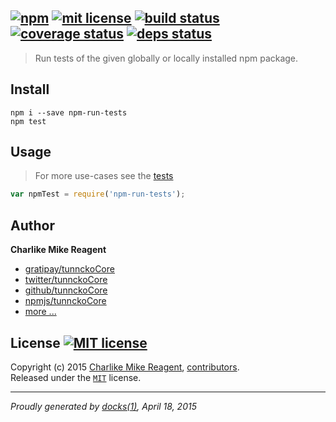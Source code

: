 ## [![npm][npmjs-img]][npmjs-url] [![mit license][license-img]][license-url] [![build status][travis-img]][travis-url] [![coverage status][coveralls-img]][coveralls-url] [![deps status][daviddm-img]][daviddm-url]

> Run tests of the given globally or locally installed npm package.

## Install
```
npm i --save npm-run-tests
npm test
```


## Usage
> For more use-cases see the [tests](./test.js)

```js
var npmTest = require('npm-run-tests');
```


## Author
**Charlike Mike Reagent**
+ [gratipay/tunnckoCore][author-gratipay]
+ [twitter/tunnckoCore][author-twitter]
+ [github/tunnckoCore][author-github]
+ [npmjs/tunnckoCore][author-npmjs]
+ [more ...][contrib-more]


## License [![MIT license][license-img]][license-url]
Copyright (c) 2015 [Charlike Mike Reagent][contrib-more], [contributors][contrib-graf].  
Released under the [`MIT`][license-url] license.


[npmjs-url]: http://npm.im/npm-run-tests
[npmjs-img]: https://img.shields.io/npm/v/npm-run-tests.svg?style=flat&label=npm-run-tests

[coveralls-url]: https://coveralls.io/r/tunnckoCore/npm-run-tests?branch=master
[coveralls-img]: https://img.shields.io/coveralls/tunnckoCore/npm-run-tests.svg?style=flat

[license-url]: https://github.com/tunnckoCore/npm-run-tests/blob/master/license.md
[license-img]: https://img.shields.io/badge/license-MIT-blue.svg?style=flat

[travis-url]: https://travis-ci.org/tunnckoCore/npm-run-tests
[travis-img]: https://img.shields.io/travis/tunnckoCore/npm-run-tests.svg?style=flat

[daviddm-url]: https://david-dm.org/tunnckoCore/npm-run-tests
[daviddm-img]: https://img.shields.io/david/tunnckoCore/npm-run-tests.svg?style=flat

[author-gratipay]: https://gratipay.com/tunnckoCore
[author-twitter]: https://twitter.com/tunnckoCore
[author-github]: https://github.com/tunnckoCore
[author-npmjs]: https://npmjs.org/~tunnckocore

[contrib-more]: http://j.mp/1stW47C
[contrib-graf]: https://github.com/tunnckoCore/npm-run-tests/graphs/contributors

***

_Proudly generated by [docks(1)](https://github.com/tunnckoCore), April 18, 2015_